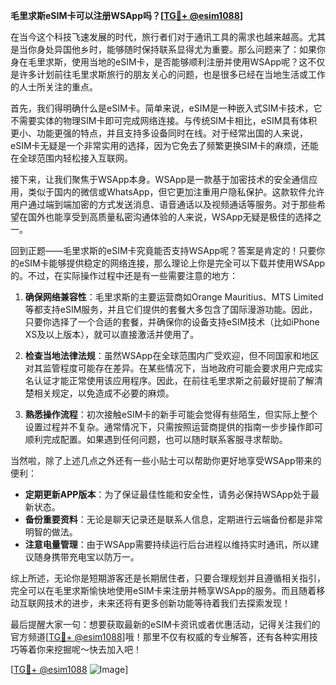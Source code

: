**毛里求斯eSIM卡可以注册WSApp吗？[[TG💪+ @esim1088](https://t.me/s/esim1088)]**

在当今这个科技飞速发展的时代，旅行者们对于通讯工具的需求也越来越高。尤其是当你身处异国他乡时，能够随时保持联系显得尤为重要。那么问题来了：如果你身在毛里求斯，使用当地的eSIM卡，是否能够顺利注册并使用WSApp呢？这不仅是许多计划前往毛里求斯旅行的朋友关心的问题，也是很多已经在当地生活或工作的人士所关注的重点。

首先，我们得明确什么是eSIM卡。简单来说，eSIM是一种嵌入式SIM卡技术，它不需要实体的物理SIM卡即可完成网络连接。与传统SIM卡相比，eSIM具有体积更小、功能更强的特点，并且支持多设备同时在线。对于经常出国的人来说，eSIM卡无疑是一个非常实用的选择，因为它免去了频繁更换SIM卡的麻烦，还能在全球范围内轻松接入互联网。

接下来，让我们聚焦于WSApp本身。WSApp是一款基于加密技术的安全通信应用，类似于国内的微信或WhatsApp，但它更加注重用户隐私保护。这款软件允许用户通过端到端加密的方式发送消息、语音通话以及视频通话等服务。对于那些希望在国外也能享受到高质量私密沟通体验的人来说，WSApp无疑是极佳的选择之一。

回到正题——毛里求斯的eSIM卡究竟能否支持WSApp呢？答案是肯定的！只要你的eSIM卡能够提供稳定的网络连接，那么理论上你是完全可以下载并使用WSApp的。不过，在实际操作过程中还是有一些需要注意的地方：

1. **确保网络兼容性**：毛里求斯的主要运营商如Orange Mauritius、MTS Limited等都支持eSIM服务，并且它们提供的套餐大多包含了国际漫游功能。因此，只要你选择了一个合适的套餐，并确保你的设备支持eSIM技术（比如iPhone XS及以上版本），就可以直接激活并使用了。

2. **检查当地法律法规**：虽然WSApp在全球范围内广受欢迎，但不同国家和地区对其监管程度可能存在差异。在某些情况下，当地政府可能会要求用户完成实名认证才能正常使用该应用程序。因此，在前往毛里求斯之前最好提前了解清楚相关规定，以免造成不必要的麻烦。

3. **熟悉操作流程**：初次接触eSIM卡的新手可能会觉得有些陌生，但实际上整个设置过程并不复杂。通常情况下，只需按照运营商提供的指南一步步操作即可顺利完成配置。如果遇到任何问题，也可以随时联系客服寻求帮助。

当然啦，除了上述几点之外还有一些小贴士可以帮助你更好地享受WSApp带来的便利：

- **定期更新APP版本**：为了保证最佳性能和安全性，请务必保持WSApp处于最新状态。
- **备份重要资料**：无论是聊天记录还是联系人信息，定期进行云端备份都是非常明智的做法。
- **注意电量管理**：由于WSApp需要持续运行后台进程以维持实时通讯，所以建议随身携带充电宝以防万一。

综上所述，无论你是短期游客还是长期居住者，只要合理规划并且遵循相关指引，完全可以在毛里求斯愉快地使用eSIM卡来注册并畅享WSApp的服务。而且随着移动互联网技术的进步，未来还将有更多创新功能等待着我们去探索发现！

最后提醒大家一句：想要获取最新的eSIM卡资讯或者优惠活动，记得关注我们的官方频道[[TG💪+ @esim1088](https://t.me/s/esim1088)]哦！那里不仅有权威的专业解答，还有各种实用技巧等着你来挖掘呢～快去加入吧！

[[TG💪+ @esim1088](https://t.me/s/esim1088) ![Image](https://i.postimg.cc/4NQfJmqS/Snipaste-2025-05-13-00-14-12.png)]